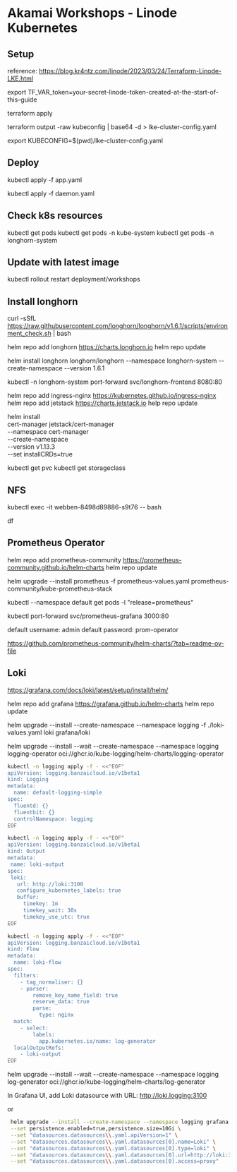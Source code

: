 # Akamai Workshops - Linode Kubernetes

## Setup

reference: <https://blog.kr4ntz.com/linode/2023/03/24/Terraform-Linode-LKE.html>

export TF_VAR_token=your-secret-linode-token-created-at-the-start-of-this-guide

terraform apply

terraform output -raw kubeconfig | base64 -d > lke-cluster-config.yaml

export KUBECONFIG=$(pwd)/lke-cluster-config.yaml

## Deploy

kubectl apply -f app.yaml

kubectl apply -f daemon.yaml

## Check k8s resources

kubectl get pods
kubectl get pods -n kube-system
kubectl get pods -n longhorn-system

## Update with latest image

kubectl rollout restart deployment/workshops

## Install longhorn

curl -sSfL <https://raw.githubusercontent.com/longhorn/longhorn/v1.6.1/scripts/environment_check.sh> | bash

helm repo add longhorn <https://charts.longhorn.io>
helm repo update

helm install longhorn longhorn/longhorn --namespace longhorn-system --create-namespace --version 1.6.1

kubectl -n longhorn-system port-forward svc/longhorn-frontend 8080:80

helm repo add ingress-nginx <https://kubernetes.github.io/ingress-nginx>
helm repo add jetstack <https://charts.jetstack.io>
help repo update

helm install \
  cert-manager jetstack/cert-manager \
  --namespace cert-manager \
  --create-namespace \
  --version v1.13.3 \
  --set installCRDs=true

kubectl get pvc
kubectl get storageclass

## NFS

kubectl exec -it webben-8498d89886-s9t76 -- bash

df

## Prometheus Operator

helm repo add prometheus-community <https://prometheus-community.github.io/helm-charts>
helm repo update

helm upgrade --install prometheus -f prometheus-values.yaml prometheus-community/kube-prometheus-stack

kubectl --namespace default get pods -l "release=prometheus"

kubectl port-forward svc/prometheus-grafana 3000:80

default username: admin
default password: prom-operator

<https://github.com/prometheus-community/helm-charts/?tab=readme-ov-file>

## Loki

<https://grafana.com/docs/loki/latest/setup/install/helm/>

helm repo add grafana <https://grafana.github.io/helm-charts>
helm repo update

helm upgrade --install --create-namespace --namespace logging -f ./loki-values.yaml loki grafana/loki

helm upgrade --install --wait --create-namespace --namespace logging logging-operator oci://ghcr.io/kube-logging/helm-charts/logging-operator

```bash
kubectl -n logging apply -f - <<"EOF"
apiVersion: logging.banzaicloud.io/v1beta1
kind: Logging
metadata:
  name: default-logging-simple
spec:
  fluentd: {}
  fluentbit: {}
  controlNamespace: logging
EOF
```

```bash
kubectl -n logging apply -f - <<"EOF"
apiVersion: logging.banzaicloud.io/v1beta1
kind: Output
metadata:
 name: loki-output
spec:
 loki:
   url: http://loki:3100
   configure_kubernetes_labels: true
   buffer:
     timekey: 1m
     timekey_wait: 30s
     timekey_use_utc: true
EOF
```

```bash
kubectl -n logging apply -f - <<"EOF"
apiVersion: logging.banzaicloud.io/v1beta1
kind: Flow
metadata:
  name: loki-flow
spec:
  filters:
    - tag_normaliser: {}
    - parser:
        remove_key_name_field: true
        reserve_data: true
        parse:
          type: nginx
  match:
    - select:
        labels:
          app.kubernetes.io/name: log-generator
  localOutputRefs:
    - loki-output
EOF
```

helm upgrade --install --wait --create-namespace --namespace logging log-generator oci://ghcr.io/kube-logging/helm-charts/log-generator

In Grafana UI, add Loki datasource with URL: <http://loki.logging:3100>

or

```bash
 helm upgrade --install --create-namespace --namespace logging grafana grafana/grafana \
 --set persistence.enabled=true,persistence.size=10Gi \
 --set "datasources.datasources\\.yaml.apiVersion=1" \
 --set "datasources.datasources\\.yaml.datasources[0].name=Loki" \
 --set "datasources.datasources\\.yaml.datasources[0].type=loki" \
 --set "datasources.datasources\\.yaml.datasources[0].url=http://loki:3100" \
 --set "datasources.datasources\\.yaml.datasources[0].access=proxy"
```
